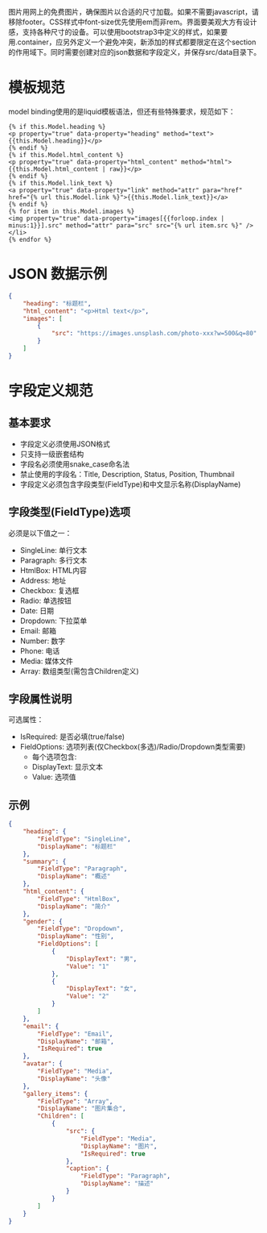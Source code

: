 图片用网上的免费图片，确保图片以合适的尺寸加载。如果不需要javascript，请移除footer。CSS样式中font-size优先使用em而非rem。界面要美观大方有设计感，支持各种尺寸的设备。可以使用bootstrap3中定义的样式，如果要用.container，应另外定义一个避免冲突，新添加的样式都要限定在这个section的作用域下。同时需要创建对应的json数据和字段定义，并保存src/data目录下。

# 模板规范
model binding使用的是liquid模板语法，但还有些特殊要求，规范如下：
``` src/templates/tpl.liquid
{% if this.Model.heading %}
<p property="true" data-property="heading" method="text">{{this.Model.heading}}</p>
{% endif %}
{% if this.Model.html_content %}
<p property="true" data-property="html_content" method="html">{{this.Model.html_content | raw}}</p>
{% endif %}
{% if this.Model.link_text %}
<a property="true" data-property="link" method="attr" para="href" href="{% url this.Model.link %}">{{this.Model.link_text}}</a>
{% endif %}
{% for item in this.Model.images %}
<img property="true" data-property="images[{{forloop.index | minus:1}}].src" method="attr" para="src" src="{% url item.src %}" />
</li>
{% endfor %}
```
# JSON 数据示例
``` src/data/tpl.json
{
    "heading": "标题栏",
    "html_content": "<p>Html text</p>",
    "images": [
        {
            "src": "https://images.unsplash.com/photo-xxx?w=500&q=80"
        }
    ]
}
```
# 字段定义规范
## 基本要求
- 字段定义必须使用JSON格式
- 只支持一级嵌套结构
- 字段名必须使用snake_case命名法
- 禁止使用的字段名：Title, Description, Status, Position, Thumbnail
- 字段定义必须包含字段类型(FieldType)和中文显示名称(DisplayName)

## 字段类型(FieldType)选项
必须是以下值之一：
- SingleLine: 单行文本
- Paragraph: 多行文本
- HtmlBox: HTML内容
- Address: 地址
- Checkbox: 复选框
- Radio: 单选按钮
- Date: 日期
- Dropdown: 下拉菜单
- Email: 邮箱
- Number: 数字
- Phone: 电话
- Media: 媒体文件
- Array: 数组类型(需包含Children定义)

## 字段属性说明   
可选属性：
- IsRequired: 是否必填(true/false)
- FieldOptions: 选项列表(仅Checkbox(多选)/Radio/Dropdown类型需要)
  - 每个选项包含:
  - DisplayText: 显示文本
  - Value: 选项值

## 示例
``` src/data/tpl.def.json
{
    "heading": {
        "FieldType": "SingleLine",
        "DisplayName": "标题栏"
    },
    "summary": {
        "FieldType": "Paragraph",
        "DisplayName": "概述"
    },
    "html_content": {
        "FieldType": "HtmlBox",
        "DisplayName": "简介"
    },
    "gender": {
        "FieldType": "Dropdown",
        "DisplayName": "性别",
        "FieldOptions": [
            {
                "DisplayText": "男",
                "Value": "1"
            },
            {
                "DisplayText": "女",
                "Value": "2"
            }
        ]
    },
    "email": {
        "FieldType": "Email",
        "DisplayName": "邮箱",
        "IsRequired": true
    },
    "avatar": {
        "FieldType": "Media",
        "DisplayName": "头像"
    },
    "gallery_items": {
        "FieldType": "Array",
        "DisplayName": "图片集合",
        "Children": [
            {
                "src": {
                    "FieldType": "Media",
                    "DisplayName": "图片",
                    "IsRequired": true
                },
                "caption": {
                    "FieldType": "Paragraph",
                    "DisplayName": "描述"
                }
            }
        ]
    }
}
```